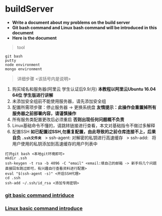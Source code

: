 # buildServer
* **Write a document about my problems on the build server**   
* **Git bash command and Linux bash command will be introduced in this document**   
* **Here is the document**   
> tool
```
git bash
putty
node environment
mongo environment
```
> 详细步骤 <该括号内是说明>
1. 购买域名和服务器(阿里云 学生认证后9.9/月) **本教程以阿里云Ubuntu 16.04 64位 学生版进行讲解**
2. 未添加安全组前不能使用服务器，请先添加安全组
3. 配置所需项步骤：停止服务器 -> 更换系统盘 **友情提示：此操作会重置掉所有服务器之前部署内容，请谨慎操作**
4. 所有服务类配置更改后必须重启 **否则出现任何问题概不负责**
5. Linux基础命令不懂的，请跳转链接进行查看，本文对基础指令不做过多解释
6. 配置SSH **如已配置过SSH,勿重复配置，由此导致的之前仓库连接不上，后果自负 `.ssh文件夹`**
   > ssh-agent: 对解密的私钥进行高速缓存
   > ssh-add:   将用户使用的私钥添加到高速缓存的用户列表中
```
打开git bash <本地git环境即可>
mkdir .ssh
ssh-keygen -t rsa -b 4096 -C "email" <email:填自己的邮箱 -> 新手将几个问题直接回车跳过即可，有兴趣自行查看资料进行配置>
eval "$(ssh-agent -s)" <开启SSH代理>
cd .ssh
ssh-add ~/.ssh/id_rsa <添加专用密钥>
```
### [git basic command intriduce](https://github.com/ajun568/git_basic_command)
### [Linux basic command introduce](https://github.com/ajun568/linux_basic_command)
